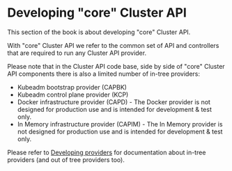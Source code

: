 # Developing "core" Cluster API

This section of the book is about developing "core" Cluster API.

With "core" Cluster API we refer to the common set of API and controllers that are required to run 
any Cluster API provider.

Please note that in the Cluster API code base, side by side of "core" Cluster API components there
is also a limited number of in-tree providers:

- Kubeadm bootstrap provider (CAPBK)
- Kubeadm control plane provider (KCP)
- Docker infrastructure provider (CAPD) - The Docker provider is not designed for production use and is intended for development & test only.
- In Memory infrastructure provider (CAPIM) - The In Memory provider is not designed for production use and is intended for development & test only.

Please refer to [Developing providers](../providers/overview.md) for documentation about in-tree providers (and out of tree providers too).
